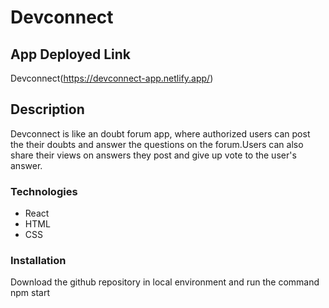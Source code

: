 # Devconnect

## App Deployed Link

Devconnect(https://devconnect-app.netlify.app/)

## Description

Devconnect is like an doubt forum app, where authorized users can post the their doubts and answer the questions on the forum.Users can also share their views on answers they post and give up vote to the user's answer.

### Technologies

- React
- HTML
- CSS

### Installation

Download the github repository in local environment and run the command npm start
